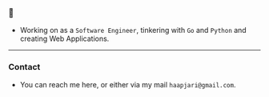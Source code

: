 ### 👋

- Working on as a `Software Engineer`, tinkering with `Go` and `Python` and creating Web Applications.

---

### Contact

- You can reach me here, or either via my mail `haapjari@gmail.com`.
